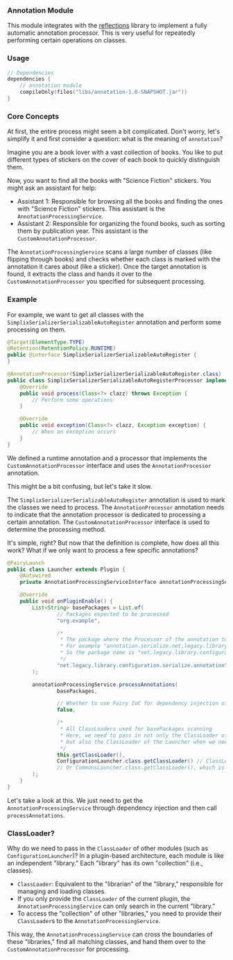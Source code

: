 ### Annotation Module

This module integrates with the [reflections](https://github.com/ronmamo/reflections) library to implement a fully
automatic annotation processor. This is very useful for repeatedly performing certain operations on classes.

### Usage

```kotlin
// Dependencies
dependencies {
    // annotation module
    compileOnly(files("libs/annotation-1.0-SNAPSHOT.jar"))
}
```

### Core Concepts

At first, the entire process might seem a bit complicated. Don't worry, let's simplify it and first consider a question:
what is the meaning of `annotation`?

Imagine you are a book lover with a vast collection of books. You like to put different types of stickers on the cover
of each book to quickly distinguish them.

Now, you want to find all the books with "Science Fiction" stickers. You might ask an assistant for help:

* Assistant 1: Responsible for browsing all the books and finding the ones with "Science Fiction" stickers. This
  assistant is the `AnnotationProcessingService`.
* Assistant 2: Responsible for organizing the found books, such as sorting them by publication year. This assistant is
  the `CustomAnnotationProcessor`.

The `AnnotationProcessingService` scans a large number of classes (like flipping through books) and checks whether each
class is marked with the annotation it cares about (like a sticker). Once the target annotation is found, it extracts
the class and hands it over to the `CustomAnnotationProcessor` you specified for subsequent processing.

### Example

For example, we want to get all classes with the `SimplixSerializerSerializableAutoRegister` annotation and perform some
processing on them.

```java
@Target(ElementType.TYPE)
@Retention(RetentionPolicy.RUNTIME)
public @interface SimplixSerializerSerializableAutoRegister {
}
```

```java
@AnnotationProcessor(SimplixSerializerSerializableAutoRegister.class)
public class SimplixSerializerSerializableAutoRegisterProcessor implements CustomAnnotationProcessor {
    @Override
    public void process(Class<?> clazz) throws Exception {
        // Perform some operations
    }

    @Override
    public void exception(Class<?> clazz, Exception exception) {
        // When an exception occurs
    }
}
```

We defined a runtime annotation and a processor that implements the `CustomAnnotationProcessor` interface and uses the
`AnnotationProcessor` annotation.

This might be a bit confusing, but let's take it slow.

The `SimplixSerializerSerializableAutoRegister` annotation is used to mark the classes we need to process. The
`AnnotationProcessor` annotation needs to indicate that the annotation processor is dedicated to processing a certain
annotation. The `CustomAnnotationProcessor` interface is used to determine the processing method.

It's simple, right? But now that the definition is complete, how does all this work? What if we only want to process a
few specific annotations?

```java
@FairyLaunch
public class Launcher extends Plugin {
    @Autowired
    private AnnotationProcessingServiceInterface annotationProcessingService;

    @Override
    public void onPluginEnable() {
        List<String> basePackages = List.of(
                // Packages expected to be processed
                "org.example",

                /*
                 * The package where the Processor of the annotation to be processed is located
                 * For example "annotation.serialize.net.legacy.library.configuration.SimplixSerializerSerializableAutoRegister"
                 * So the package name is "net.legacy.library.configuration.serialize.annotation"
                 */
                "net.legacy.library.configuration.serialize.annotation"
        );

        annotationProcessingService.processAnnotations(
                basePackages,

                // Whether to use Fairy IoC for dependency injection of the Processor
                false,

                /*
                 * All ClassLoaders used for basePackages scanning
                 * Here, we need to pass in not only the ClassLoader of the current class,
                 * but also the ClassLoader of the Launcher when we need to use the Processor that comes with legacy-lands-library
                 */
                this.getClassLoader(),
                ConfigurationLauncher.class.getClassLoader() // ClassLoader of the configuration module
                // Or CommonsLauncher.class.getClassLoader(), which is the ClassLoader of the commons module
        );
    }
}
```

Let's take a look at this. We just need to get the `AnnotationProcessingService` through dependency injection and then
call `processAnnotations`.

### ClassLoader?

Why do we need to pass in the `ClassLoader` of other modules (such as `ConfigurationLauncher`)? In a plugin-based
architecture, each module is like an independent "library." Each "library" has its own "collection" (i.e., classes).

* `ClassLoader`: Equivalent to the "librarian" of the "library," responsible for managing and loading classes.
* If you only provide the `ClassLoader` of the current plugin, the `AnnotationProcessingService` can only search in the
  current "library."
* To access the "collection" of other "libraries," you need to provide their `ClassLoader`s to the
  `AnnotationProcessingService`.

This way, the `AnnotationProcessingService` can cross the boundaries of these "libraries," find all matching classes,
and hand them over to the `CustomAnnotationProcessor` for processing.
